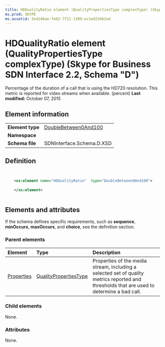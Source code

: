 ```yaml
---
title: HDQualityRatio element (QualityPropertiesType complexType) (Skype for Business SDN Interface 2.2, Schema "D")
ms.prod: SKYPE
ms.assetid: 5e4246ae-fe62-7f11-1309-ec1e9234b2ad
---
```



# HDQualityRatio element (QualityPropertiesType complexType) (Skype for Business SDN Interface 2.2, Schema "D")
Percentage of the duration of a call that is using the HD720 resolution. This metric is reported for video streams when available. (percent) 
 **Last modified:** October 07, 2015
  
    
    


## Element information


|||
|:-----|:-----|
|**Element type**| [DoubleBetween0And100](doublebetween0and100-simpletype.md)|
|**Namespace**||
|**Schema file**|SDNInterface.Schema.D.XSD |
   

## Definition


```XML


    <xs:element name="HDQualityRatio"  type="DoubleBetween0And100">
    
    </xs:element>
  
```


## Elements and attributes

If the schema defines specific requirements, such as **sequence**, **minOccurs**, **maxOccurs**, and **choice**, see the definition section. 
  
    
    

### Parent elements



|**Element**|**Type**|**Description**|
|:-----|:-----|:-----|
| [Properties](properties-element-qualitytype-complextype-1.md)| [QualityPropertiesType](qualitypropertiestype-complextype.md)|Properties of the media stream, including a selected set of quality metrics reported and thresholds that are used to determine a bad call. |
   

### Child elements

None. 
  
    
    

### Attributes

None. 
  
    
    

